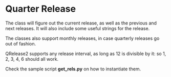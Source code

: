 # **Quarter Release**

The class will figure out the current release, as well as the previous and next releases. It will also include some useful strings for the release.

The classes also support monthly releases, in case quarterly releases go out of fashion.

QRelease2 supports any release interval, as long as 12 is divisible by it: so 1, 2, 3, 4, 6 should all work.

Check the sample script **get_rels.py** on how to instantiate them. 